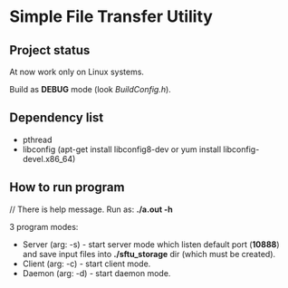 # Simple File Transfer Utility

## Project status

At now work only on Linux systems.

Build as **DEBUG** mode (look *BuildConfig.h*).

## Dependency list

* pthread
* libconfig (apt-get install libconfig8-dev or yum install libconfig-devel.x86_64)

## How to run program

// There is help message. Run as: **./a.out -h** 

3 program modes:

* Server (arg: -s) - start server mode which listen default port (**10888**) and save input files into **./sftu_storage** dir (which must be created).
* Client (arg: -c) - start client mode.
* Daemon (arg: -d) - start daemon mode.